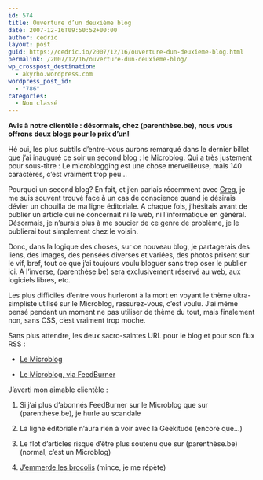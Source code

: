 ```yaml
---
id: 574
title: Ouverture d’un deuxième blog
date: 2007-12-16T09:50:52+00:00
author: cedric
layout: post
guid: https://cedric.io/2007/12/16/ouverture-dun-deuxieme-blog.html
permalink: /2007/12/16/ouverture-dun-deuxieme-blog/
wp_crosspost_destination:
  - akyrho.wordpress.com
wordpress_post_id:
  - "786"
categories:
  - Non classé
---
```

**Avis à notre clientèle : désormais, chez (parenthèse.be), nous vous offrons deux blogs pour le prix d’un!**

Hé oui, les plus subtils d’entre-vous aurons remarqué dans le dernier billet que j’ai inauguré ce soir un second blog : le [Microblog](http://parenthese.be/microblog/). Qui a très justement pour sous-titre : Le microblogging est une chose merveilleuse, mais 140 caractères, c’est vraiment trop peu…

Pourquoi un second blog? En fait, et j’en parlais récemment avec [Greg](http://blog.disobedience.be/), je me suis souvent trouvé face à un cas de conscience quand je désirais dévier un chouilla de ma ligne éditoriale. A chaque fois, j’hésitais avant de publier un article qui ne concernait ni le web, ni l’informatique en général. Désormais, je n’aurais plus à me soucier de ce genre de problème, je le publierai tout simplement chez le voisin.

Donc, dans la logique des choses, sur ce nouveau blog, je partagerais des liens, des images, des pensées diverses et variées, des photos prisent sur le vif, bref, tout ce que j’ai toujours voulu bloguer sans trop oser le publier ici. A l’inverse, (parenthèse.be) sera exclusivement réservé au web, aux logiciels libres, etc.

Les plus difficiles d’entre vous hurleront à la mort en voyant le thème ultra-simpliste utilisé sur le Microblog, rassurez-vous, c’est voulu. J’ai même pensé pendant un moment ne pas utiliser de thème du tout, mais finalement non, sans CSS, c’est vraiment trop moche.

Sans plus attendre, les deux sacro-saintes URL pour le blog et pour son flux RSS :

  * [Le Microblog](http://parenthese.be/microblog/)

  * [Le Microblog, via FeedBurner](http://feeds.feedburner.com/parenthesebe/microblog)

J’averti mon aimable clientèle :

  1. Si j’ai plus d’abonnés FeedBurner sur le Microblog que sur (parenthèse.be), je hurle au scandale

  2. La ligne éditoriale n’aura rien à voir avec la Geekitude (encore que…)

  3. Le flot d’articles risque d’être plus soutenu que sur (parenthèse.be) (normal, c’est un Microblog)

  4. [J’emmerde les brocolis](/blog/2006/09/04/moi-jemmerde-les-brocolis/) (mince, je me répète)